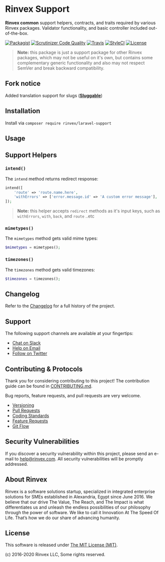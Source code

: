# Rinvex Support

**Rinvex common** support helpers, contracts, and traits required by various Rinvex packages. Validator functionality, and basic controller included out-of-the-box.

[![Packagist](https://img.shields.io/packagist/v/rinvex/laravel-support.svg?label=Packagist&style=flat-square)](https://packagist.org/packages/rinvex/laravel-support)
[![Scrutinizer Code Quality](https://img.shields.io/scrutinizer/g/rinvex/laravel-support.svg?label=Scrutinizer&style=flat-square)](https://scrutinizer-ci.com/g/rinvex/laravel-support/)
[![Travis](https://img.shields.io/travis/rinvex/laravel-support.svg?label=TravisCI&style=flat-square)](https://travis-ci.org/rinvex/laravel-support)
[![StyleCI](https://styleci.io/repos/60968880/shield)](https://styleci.io/repos/60968880)
[![License](https://img.shields.io/packagist/l/rinvex/laravel-support.svg?label=License&style=flat-square)](https://github.com/rinvex/laravel-support/blob/develop/LICENSE)


> **Note:** this package is just a support package for other Rinvex packages, which may not be useful on it's own, but contains some complementary generic functionality and also may not respect SemVer and break backward compatibility.

## Fork notice

Added translation support for slugs (**[Sluggable](https://github.com/spatie/laravel-sluggable)**)

## Installation

Install via `composer require rinvex/laravel-support`


## Usage

## Support Helpers

### `intend()`

The `intend` method returns redirect response:
```php
intend([
    'route' => 'route.name.here',
    'withErrors' => ['error.message.id' => 'A custom error message'],
]);
```

> **Note:** this helper accepts `redirect` methods as it's input keys, such as `withErrors`, `with`, `back`, and `route` ..etc

### `mimetypes()`

The `mimetypes` method gets valid mime types:
```php
$mimetypes = mimetypes();
```

### `timezones()`

The `timezones` method gets valid timezones:
```php
$timezones = timezones();
```


## Changelog

Refer to the [Changelog](CHANGELOG.md) for a full history of the project.


## Support

The following support channels are available at your fingertips:

- [Chat on Slack](https://bit.ly/rinvex-slack)
- [Help on Email](mailto:help@rinvex.com)
- [Follow on Twitter](https://twitter.com/rinvex)


## Contributing & Protocols

Thank you for considering contributing to this project! The contribution guide can be found in [CONTRIBUTING.md](CONTRIBUTING.md).

Bug reports, feature requests, and pull requests are very welcome.

- [Versioning](CONTRIBUTING.md#versioning)
- [Pull Requests](CONTRIBUTING.md#pull-requests)
- [Coding Standards](CONTRIBUTING.md#coding-standards)
- [Feature Requests](CONTRIBUTING.md#feature-requests)
- [Git Flow](CONTRIBUTING.md#git-flow)


## Security Vulnerabilities

If you discover a security vulnerability within this project, please send an e-mail to [help@rinvex.com](help@rinvex.com). All security vulnerabilities will be promptly addressed.


## About Rinvex

Rinvex is a software solutions startup, specialized in integrated enterprise solutions for SMEs established in Alexandria, Egypt since June 2016. We believe that our drive The Value, The Reach, and The Impact is what differentiates us and unleash the endless possibilities of our philosophy through the power of software. We like to call it Innovation At The Speed Of Life. That’s how we do our share of advancing humanity.


## License

This software is released under [The MIT License (MIT)](LICENSE).

(c) 2016-2020 Rinvex LLC, Some rights reserved.
